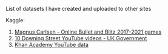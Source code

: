 List of datasets I have created and uploaded to other sites

Kaggle:

1) [Magnus Carlsen - Online Bullet and Blitz 2017-2021 games](https://www.kaggle.com/zq1200/magnus-carlsen-lichess-games-dataset)
2) [10 Downing Street YouTube videos - UK Government](https://www.kaggle.com/zq1200/10-downing-street-youtube-channel-uk-government)
3) [Khan Academy YouTube data](https://www.kaggle.com/zq1200/khan-academy-youtube-channel)
